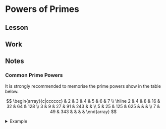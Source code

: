 
# Powers of Primes

## Lesson

## Work

## Notes

### Common Prime Powers

It is strongly recommended to memorise the prime powers show in the table below.

$$
\begin{array}{c|cccccc}
  & 2 & 3 & 4 & 5 & 6 & 7 \\
\hline 2 & 4 & 8 & 16 & 32 & 64 & 128 \\
3 & 9 & 27 & 91 & 243 & & \\
5 & 25 & 125 & 625 & & & \\
7 & 49 & 343 & & & &
\end{array}
$$

<details>
<summary>Example</summary>
<div>

Evaluate $243^\frac{4}{5}$

We will deal with the root first and then the power. Remember we prefer to make numbers smaller before we make them bigger.
Firstly we recognise $243$ as a power of $3$.
As it is in the 5<sup>th</sup> column we know that $243^{\frac{1}{5}}=3$.
Then $3^4$ is $81$.

$\therefore 243^{\frac{4}{5}}=81$
    
</div>
</details>